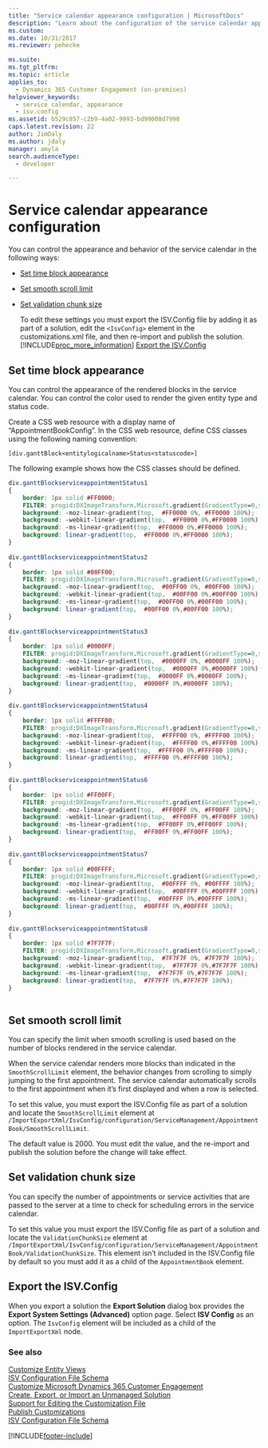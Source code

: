 ```yaml
---
title: "Service calendar appearance configuration | MicrosoftDocs"
description: "Learn about the configuration of the service calendar appearance configuration."
ms.custom: 
ms.date: 10/31/2017
ms.reviewer: pehecke

ms.suite: 
ms.tgt_pltfrm: 
ms.topic: article
applies_to: 
  - Dynamics 365 Customer Engagement (on-premises)
helpviewer_keywords: 
  - service calendar, appearance
  - isv.config
ms.assetid: b529c857-c2b9-4a02-9993-bd99008d7998
caps.latest.revision: 22
author: JimDaly
ms.author: jdaly
manager: amyla
search.audienceType: 
  - developer

---
```

# Service calendar appearance configuration

You can control the appearance and behavior of the service calendar in the following ways:  
  
- [Set time block appearance](service-calendar-appearance-configuration.md#BKMK_TimeBlock)  
  
- [Set smooth scroll limit](service-calendar-appearance-configuration.md#BKMK_SmoothScrollLimit)  
  
- [Set validation chunk size](service-calendar-appearance-configuration.md#BKMK_ValidationChunkSize)  
  
  To edit these settings you must export the ISV.Config file by adding it as part of a solution, edit the `<IsvConfig>` element in the customizations.xml file, and then re-import and publish the solution. [!INCLUDE[proc_more_information](../../includes/proc-more-information.md)] [Export the ISV.Config](service-calendar-appearance-configuration.md#BKMK_ExportISVConfig)  
  
<a name="BKMK_TimeBlock"></a>   
## Set time block appearance  
 You can control the appearance of the rendered blocks in the service calendar. You can control the color used to render the given entity type and status code.  
  
 Create a CSS web resource with a display name of “AppointmentBookConfig”. In the CSS web resource, define CSS classes using the following naming convention:  
  
 `[div.ganttBlock<entitylogicalname>Status<statuscode>]`  
  
 The following example shows how the CSS classes should be defined.  
  
```css  
div.ganttBlockserviceappointmentStatus1  
{  
    border: 1px solid #FF0000;  
    FILTER: progid:DXImageTransform.Microsoft.gradient(GradientType=0,startColorstr='#FF0000',endColorstr='#FF0000');  
    background: -moz-linear-gradient(top,  #FF0000 0%, #FF0000 100%);  
    background: -webkit-linear-gradient(top,  #FF0000 0%,#FF0000 100%);  
    background: -ms-linear-gradient(top,  #FF0000 0%,#FF0000 100%);  
    background: linear-gradient(top,  #FF0000 0%,#FF0000 100%);  
}   
  
div.ganttBlockserviceappointmentStatus2  
{  
    border: 1px solid #00FF00;  
    FILTER: progid:DXImageTransform.Microsoft.gradient(GradientType=0,startColorstr='#00FF00',endColorstr='#00FF00');  
    background: -moz-linear-gradient(top,  #00FF00 0%, #00FF00 100%);  
    background: -webkit-linear-gradient(top,  #00FF00 0%,#00FF00 100%);  
    background: -ms-linear-gradient(top,  #00FF00 0%,#00FF00 100%);  
    background: linear-gradient(top,  #00FF00 0%,#00FF00 100%);  
}  
  
div.ganttBlockserviceappointmentStatus3  
{  
    border: 1px solid #0000FF;  
    FILTER: progid:DXImageTransform.Microsoft.gradient(GradientType=0,startColorstr='#0000FF',endColorstr='#0000FF');  
    background: -moz-linear-gradient(top,  #0000FF 0%, #0000FF 100%);  
    background: -webkit-linear-gradient(top,  #0000FF 0%,#0000FF 100%);  
    background: -ms-linear-gradient(top,  #0000FF 0%,#0000FF 100%);  
    background: linear-gradient(top,  #0000FF 0%,#0000FF 100%);  
}   
  
div.ganttBlockserviceappointmentStatus4  
{  
    border: 1px solid #FFFF00;  
    FILTER: progid:DXImageTransform.Microsoft.gradient(GradientType=0,startColorstr='#FFFF00',endColorstr='#FFFF00');  
    background: -moz-linear-gradient(top,  #FFFF00 0%, #FFFF00 100%);  
    background: -webkit-linear-gradient(top,  #FFFF00 0%,#FFFF00 100%);  
    background: -ms-linear-gradient(top,  #FFFF00 0%,#FFFF00 100%);  
    background: linear-gradient(top,  #FFFF00 0%,#FFFF00 100%);  
}   
  
div.ganttBlockserviceappointmentStatus6  
{  
    border: 1px solid #FF00FF;  
    FILTER: progid:DXImageTransform.Microsoft.gradient(GradientType=0,startColorstr='#FF00FF',endColorstr='#FF00FF');  
    background: -moz-linear-gradient(top,  #FF00FF 0%, #FF00FF 100%);  
    background: -webkit-linear-gradient(top,  #FF00FF 0%,#FF00FF 100%);  
    background: -ms-linear-gradient(top,  #FF00FF 0%,#FF00FF 100%);  
    background: linear-gradient(top,  #FF00FF 0%,#FF00FF 100%);  
}   
  
div.ganttBlockserviceappointmentStatus7  
{  
    border: 1px solid #00FFFF;  
    FILTER: progid:DXImageTransform.Microsoft.gradient(GradientType=0,startColorstr='#00FFFF',endColorstr='#00FFFF');  
    background: -moz-linear-gradient(top,  #00FFFF 0%, #00FFFF 100%);  
    background: -webkit-linear-gradient(top,  #00FFFF 0%,#00FFFF 100%);  
    background: -ms-linear-gradient(top,  #00FFFF 0%,#00FFFF 100%);  
    background: linear-gradient(top,  #00FFFF 0%,#00FFFF 100%);  
}  
  
div.ganttBlockserviceappointmentStatus8  
{  
    border: 1px solid #7F7F7F;  
    FILTER: progid:DXImageTransform.Microsoft.gradient(GradientType=0,startColorstr='#7F7F7F',endColorstr='#7F7F7F');  
    background: -moz-linear-gradient(top,  #7F7F7F 0%, #7F7F7F 100%);  
    background: -webkit-linear-gradient(top,  #7F7F7F 0%,#7F7F7F 100%);  
    background: -ms-linear-gradient(top,  #7F7F7F 0%,#7F7F7F 100%);  
    background: linear-gradient(top,  #7F7F7F 0%,#7F7F7F 100%);  
}  
  
```  
  
<a name="BKMK_SmoothScrollLimit"></a>   
## Set smooth scroll limit  
 You can specify the limit when smooth scrolling is used based on the number of blocks rendered in the service calendar.  
  
 When the service calendar renders more blocks than indicated in the `SmoothScrollLimit` element, the behavior changes from scrolling to simply jumping to the first appointment. The service calendar automatically scrolls to the first appointment when it’s first displayed and when a row is selected.  
  
 To set this value, you must export the ISV.Config file as part of a solution and locate the `SmoothScrollLimit` element at `/ImportExportXml/IsvConfig/configuration/ServiceManagement/AppointmentBook/SmoothScrollLimit`.  
  
 The default value is 2000. You must edit the value, and the re-import and publish the solution before the change will take effect.  
  
<a name="BKMK_ValidationChunkSize"></a>   
## Set validation chunk size  
 You can specify the number of appointments or service activities that are passed to the server at a time to check for scheduling errors in the service calendar.  
  
 To set this value you must export the ISV.Config file as part of a solution and locate the `ValidationChunkSize` element at  `/ImportExportXml/IsvConfig/configuration/ServiceManagement/AppointmentBook/ValidationChunkSize`. This element isn’t included in the ISV.Config file by default so you must add it as a child of the `AppointmentBook` element.  
  
<a name="BKMK_ExportISVConfig"></a>   
## Export the ISV.Config  
 When you export a solution the **Export Solution** dialog box provides the **Export System Settings (Advanced)** option page. Select **ISV Config** as an option. The `IsvConfig` element will be included as a child of the `ImportExportXml` node.  
  
### See also  
 [Customize Entity Views](customize-entity-views.md)   
 [ISV Configuration File Schema](isv-configuration-file-schema.md)   
 [Customize Microsoft Dynamics 365 Customer Engagement](customize-applications.md)   
 [Create, Export, or Import an Unmanaged Solution](../create-export-import-unmanaged-solution.md)   
 [Support for Editing the Customization File](when-edit-customization-file.md)   
 [Publish Customizations](publish-customizations.md)   
 [ISV Configuration File Schema](isv-configuration-file-schema.md)


[!INCLUDE[footer-include](../../../../includes/footer-banner.md)]